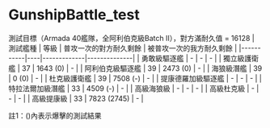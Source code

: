 # GunshipBattle_test

測試目標（Armada 40艦隊，全阿利伯克級Batch II），對方滿耐久值 = 16128
| 測試艦種      | 等級 | 普攻一次的對方耐久剩餘 | 被普攻一次的我方耐久剩餘 |
|-----------|----|-------------|--------------|
| 勇敢級驅逐艦    | -  | -           | -            |
| 獨立級護衛艦    | 37 | 1643 (0)    | -            |
| 阿利伯克級驅逐艦  | 39 | 2473 (0)    | -            |
| 海狼級潛艦    | 39 | 0 (0)       | -            |
| 杜克級護衛艦    | 39 | 7508 (-)    | -            |
| 提康德羅加級驅逐艦 | -  | -           | -            |
| 特拉法爾加級潛艦 | 33 | 4509 (-)    | -            |
| 高級海狼級     | -  | -           | -            |
| 高級杜克級     | -  | -           | -            |
| 高級提康級     | 33 | 7823 (2745) | -            |

註1：()內表示爆擊的測試結果
